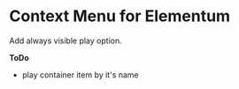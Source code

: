 # Context Menu for Elementum

Add always visible play option.

**ToDo**

- play container item by it's name
